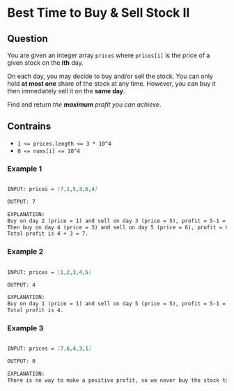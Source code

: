 # Best Time to Buy & Sell Stock II

## Question

You are given an integer array ```prices``` where ```prices[i]``` is the price of a given stock on the **ith** day.

On each day, you may decide to buy and/or sell the stock.
You can only hold **at most one** share of the stock at any time.
However, you can buy it then immediately sell it on the **same day**.

Find and return _the_ **_maximum_** _profit you can achieve_.

## Contrains

- ```1 <= prices.length <= 3 * 10^4```
- ```0 <= nums[i] <= 10^4```

### Example 1

```markdown

INPUT: prices = [7,1,5,3,6,4]

OUTPUT: 7

EXPLANATION:
Buy on day 2 (price = 1) and sell on day 3 (price = 5), profit = 5-1 = 4.
Then buy on day 4 (price = 3) and sell on day 5 (price = 6), profit = 6-3 = 3.
Total profit is 4 + 3 = 7.
```

### Example 2

```markdown

INPUT: prices = [1,2,3,4,5]

OUTPUT: 4

EXPLANATION:
Buy on day 1 (price = 1) and sell on day 5 (price = 5), profit = 5-1 = 4.
Total profit is 4.
```

### Example 3

```markdown

INPUT: prices = [7,6,4,3,1]

OUTPUT: 0

EXPLANATION:
There is no way to make a positive profit, so we never buy the stock to achieve the maximum profit of 0.
```
